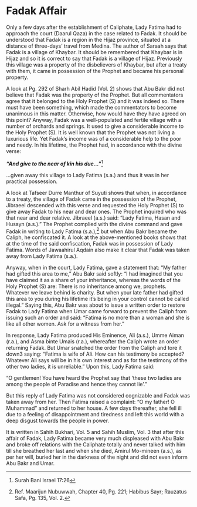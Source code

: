 Fadak Affair
============

Only a few days after the establishment of Caliphate, Lady Fatima had to
approach the court (Daarul Qaza) in the case related to Fadak. It should
be understood that Fadak is a region in the Hijaz province, situated at
a distance of three-days’ travel from Medina. The author of Saraah says
that Fadak is a village of Khaybar. It should be remembered that Khaybar
is in Hijaz and so it is correct to say that Fadak is a village of
Hijaz. Previously this village was a property of the disbelievers of
Khaybar, but after a treaty with them, it came in possession of the
Prophet and became his personal property.

A look at Pg. 292 of Sharh Abil Hadid (Vol. 2) shows that Abu Bakr did
not believe that Fadak was the property of the Prophet. But all
commentators agree that it belonged to the Holy Prophet (S) and it was
indeed so. There must have been something, which made the commentators
to become unanimous in this matter. Otherwise, how would have they have
agreed on this point? Anyway, Fadak was a well-populated and fertile
village with a number of orchards and springs. It used to give a
considerable income to the Holy Prophet (S). It is well known that the
Prophet was not living a luxurious life. Yet Fadak’s income was of a
considerable help to the poor and needy. In his lifetime, the Prophet
had, in accordance with the divine verse:

***“And give to the near of kin his due…”***[^1]

…given away this village to Lady Fatima (s.a.) and thus it was in her
practical possession.

A look at Tafseer Durre Manthur of Suyuti shows that when, in accordance
to a treaty, the village of Fadak came in the possession of the Prophet,
Jibraeel descended with this verse and requested the Holy Prophet (S) to
give away Fadak to his near and dear ones. The Prophet inquired who was
that near and dear relative. Jibraeel (a.s.) said: “Lady Fatima, Hasan
and Husayn (a.s.).” The Prophet complied with the divine command and
gave Fadak in writing to Lady Fatima (s.a.),[^2] but when Abu Bakr
became the Caliph, he confiscated it. A look at the above-mentioned
books shows that at the time of the said confiscation, Fadak was in
possession of Lady Fatima. Words of Jawaahirul Aqdain also make it clear
that Fadak was taken away from Lady Fatima (s.a.).

Anyway, when in the court, Lady Fatima, gave a statement that: “My
father had gifted this area to me,” Abu Bakr said softly: “I had
imagined that you have claimed it as a share of your inheritance,
whereas the words of the Holy Prophet (S) are: There is no inheritance
among we, prophets. Whatever we leave behind is charity. But when your
late father had gifted this area to you during his lifetime it’s being
in your control cannot be called illegal.” Saying this, Abu Bakr was
about to issue a written order to restore Fadak to Lady Fatima when Umar
came forward to prevent the Caliph from issuing such an order and said:
“Fatima is no more than a woman and she is like all other women. Ask for
a witness from her.”

In response, Lady Fatima produced His Eminence, Ali (a.s.), Umme Aiman
(r.a.), and Asma binte Umais (r.a.), whereafter the Caliph wrote an
order returning Fadak. But Umar snatched the order from the Caliph and
tore it down3 saying: “Fatima is wife of Ali. How can his testimony be
accepted? Whatever Ali says will be in his own interest and as for the
testimony of the other two ladies, it is unreliable.” Upon this, Lady
Fatima said:

“O gentlemen! You have heard the Prophet say that ‘these two ladies are
among the people of Paradise and hence they cannot lie’.”

But this reply of Lady Fatima was not considered cognizable and Fadak
was taken away from her. Then Fatima raised a complaint: “O my father! O
Muhammad” and returned to her house. A few days thereafter, she fell ill
due to a feeling of disappointment and tiredness and left this world
with a deep disgust towards the people in power.

It is written in Sahih Bukhari, Vol. 5 and Sahih Muslim, Vol. 3 that
after this affair of Fadak, Lady Fatima became very much displeased with
Abu Bakr and broke off relations with the Caliphate totally and never
talked with him till she breathed her last and when she died, Amirul
Mo-mineen (a.s.), as per her will, buried her in the darkness of the
night and did not even inform Abu Bakr and Umar.

[^1]: Surah Bani Israel 17:26

[^2]: Ref. Maarijun Nubuwwah, Chapter 40, Pg. 221; Habibus Sayr;
Rauzatus Safa, Pg. 135, Vol. 2.


